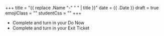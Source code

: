 +++
title = "{{ replace .Name "-" " " | title }}"
date = {{ .Date }}
draft = true
emojiClass = ""
studentCss = ""
+++

- Complete and turn in your Do Now
- Complete and turn in your Exit Ticket
